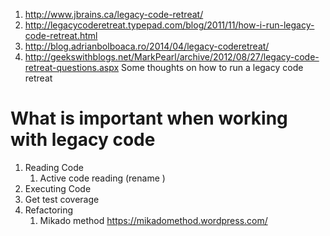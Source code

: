 1. http://www.jbrains.ca/legacy-code-retreat/ 
1. http://legacycoderetreat.typepad.com/blog/2011/11/how-i-run-legacy-code-retreat.html
1. http://blog.adrianbolboaca.ro/2014/04/legacy-coderetreat/
1. http://geekswithblogs.net/MarkPearl/archive/2012/08/27/legacy-code-retreat-questions.aspx
   Some thoughts on how to run a legacy code retreat

# What is important when working with legacy code

1. Reading Code
   1. Active code reading (rename )
2. Executing Code
3. Get test coverage
4. Refactoring
   1. Mikado method https://mikadomethod.wordpress.com/